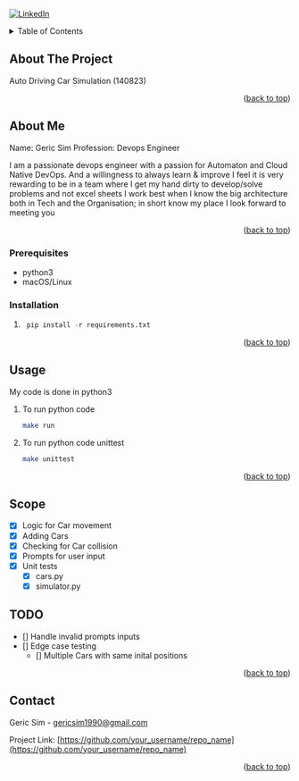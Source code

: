 <a name="readme-top"></a>


[![LinkedIn][linkedin-shield]][linkedin-url]

<!-- TABLE OF CONTENTS -->
<details>
  <summary>Table of Contents</summary>
  <ol>
    <li>
      <a href="#about-the-project">About The Project</a>
      <a href="#about-me">About Me</a>
    </li>
    <li>
      <a href="#getting-started">Getting Started</a>
      <ul>
        <li><a href="#prerequisites">Prerequisites</a></li>
        <li><a href="#installation">Installation</a></li>
      </ul>
    </li>
    <li><a href="#usage">Usage</a></li>
    <li><a href="#roadmap">Roadmap</a></li>
    <li><a href="#contact">Contact</a></li>
  </ol>
</details>

## About The Project
Auto Driving Car Simulation (140823)

<p align="right">(<a href="#readme-top">back to top</a>)</p>

## About Me
Name: Geric Sim
Profession: Devops Engineer

I am a passionate devops engineer with a passion for Automaton and Cloud Native DevOps. And a willingness to always learn & improve
I feel it is very rewarding to be in a team where I get my hand dirty to develop/solve problems and not excel sheets
I work best when I know the big architecture both in Tech and the Organisation; in short know my place
I look forward to meeting you  

<p align="right">(<a href="#readme-top">back to top</a>)</p>

### Prerequisites

* python3
* macOS/Linux


### Installation
1. ```py
    pip install -r requirements.txt
    ```

<p align="right">(<a href="#readme-top">back to top</a>)</p>


## Usage
My code is done in python3
1. To run python code
    ```sh
    make run 
    ```
2. To run python code unittest
    ```sh
    make unittest
    ```

<p align="right">(<a href="#readme-top">back to top</a>)</p>


## Scope

- [x] Logic for Car movement
- [x] Adding Cars
- [x] Checking for Car collision 
- [x] Prompts for user input
- [x] Unit tests
    - [x] cars.py
    - [x] simulator.py

## TODO
- [] Handle invalid prompts inputs
- [] Edge case testing
    - [] Multiple Cars with same inital positions 


<p align="right">(<a href="#readme-top">back to top</a>)</p>



<!-- CONTACT -->
## Contact

Geric Sim - gericsim1990@gmail.com

Project Link: [https://github.com/your_username/repo_name](https://github.com/your_username/repo_name)

<p align="right">(<a href="#readme-top">back to top</a>)</p>


[linkedin-shield]: https://img.shields.io/badge/-LinkedIn-black.svg?style=for-the-badge&logo=linkedin&colorB=555
[linkedin-url]: https://www.linkedin.com/in/geric-sim-41ba53187/
